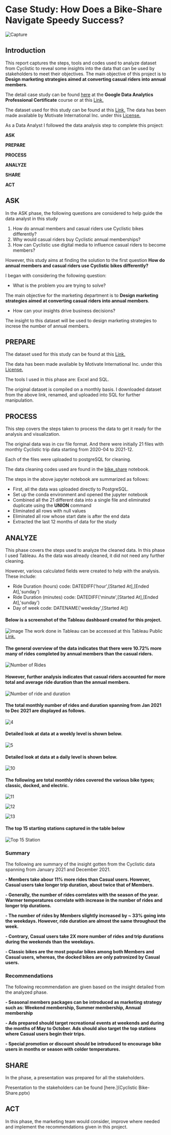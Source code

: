 # Case Study: How Does a Bike-Share Navigate Speedy Success?
![Capture](https://user-images.githubusercontent.com/98782609/152880971-c961c005-6dfa-4583-be25-11560b59982a.JPG)


## Introduction

This report captures the steps, tools and codes used to analyze dataset from Cyclistic to reveal some insights into the data that can be used by stakeholders to meet their objectives.
The main objective of this project is to **Design marketing strategies aimed at converting casual riders into annual members**.

The detail case study can be found [here](https://www.coursera.org/learn/google-data-analytics-capstone/supplement/7PGIT/case-study-1-how-does-a-bike-share-navigate-speedy-success) at the **Google Data Analytics Professional Certificate** course or at this [Link.](https://d18ky98rnyall9.cloudfront.net/aacF81H_TsWnBfNR_x7FIg_36299b28fa0c4a5aba836111daad12f1_DAC8-Case-Study-1.pdf?Expires=1644364800&Signature=R56OjAyx9ZGBJPJEBLihJv0~vicHKxREKbY8K5iqEt1-Pf36-7oCE24uREWPN6SuLSp6rtKH66zK7BNZYUPj02wTf-RMP8byTma0yubDh~8-mtozlvCU5kQVDLZfQTHBb-5jn3qJCf5TF0iofrqTWar5iI39U10qWEzerJ7ehLg_&Key-Pair-Id=APKAJLTNE6QMUY6HBC5A)

The dataset used for this study can be found at this [Link.](https://divvy-tripdata.s3.amazonaws.com/index.html) The data has been made available by
Motivate International Inc. under this [License.](https://ride.divvybikes.com/data-license-agreement)


As a Data Analyst I followed the data analysis step to complete this project:

**ASK**

**PREPARE**

**PROCESS**

**ANALYZE**

**SHARE**

**ACT**




## **ASK**
In the ASK phase, the following questions are considered to help guide the data analyst in this study
1. How do annual members and casual riders use Cyclistic bikes differently?
2. Why would casual riders buy Cyclistic annual memberships?
3. How can Cyclistic use digital media to influence casual riders to become members?

However, this study aims at finding the solution to the first question **How do annual members and casual riders use Cyclistic bikes differently?**

I began with considering the following question:
-  What is the problem you are trying to solve?

The main objective for the marketing department is to **Design marketing strategies aimed at converting casual riders into annual members**.

-  How can your insights drive business decisions?

The insight to this dataset will be used to design marketing strategies to increse the number of annual members.




## **PREPARE**

The dataset used for this study can be found at this [Link.](https://divvy-tripdata.s3.amazonaws.com/index.html) 

The data has been made available by Motivate International Inc. under this [License.](https://ride.divvybikes.com/data-license-agreement)

The tools I used in this phase are: Excel and SQL.

The original dataset is compiled on a monthly basis. I downloaded dataset from the above link, renamed, and uploaded into SQL for further manipulation.



## **PROCESS**

This step covers the steps taken to process the data to get it ready for the analysis and visualization.

The original data was in csv file format. And there were initially 21 files with monthly Cyclistic trip data starting from 2020-04 to 2021-12.

Each of the files were uploaded to postgreSQL for cleaning.

The data cleaning codes used are found in the [bike_share](bike_share.ipynb) notebook.

The steps in the above jupyter notebook are summarized as follows:

- First, all the data was uploaded directly to PostgreSQL.
- Set up the conda environment and opened the jupyter notebook
- Combined all the 21 different data into a single file and eliminated duplicate using the **UNION** command
- Eliminated all rows with null values
- Eliminated all row whose start date is after the end data
- Extracted the last 12 months of data for the study



## **ANALYZE**

This phase covers the steps used to analyze the cleaned data. In this phase I used Tableau. As the data was already cleaned, it did not need any further cleaning.

However, various calculated fields were created to help with the analysis. These include:
- Ride Duration (hours) code: DATEDIFF('hour',[Started At],[Ended At],'sunday')
- Ride Duration (minutes) code: DATEDIFF('minute',[Started At],[Ended At],'sunday')
- Day of week code: DATENAME('weekday',[Started At])

#### Below is a screenshot of the Tableau dashboard created for this project.
![image](https://user-images.githubusercontent.com/98782609/153142026-61f5611c-1068-46ff-a439-5ba487e5543d.png)
The work done in Tableau can be accessed at this Tableau Public [Link.](https://public.tableau.com/views/Capstone_project_1_16443091886810/Cyclistic2021?:language=en-US&:display_count=n&:origin=viz_share_link)



#### The general overview of the data indicates that there were 10.72% more many of rides completed by annual members than the casual riders.

![Number of Rides](https://user-images.githubusercontent.com/98782609/153441599-e9559ae1-0362-491a-a130-83ee775a4963.png)



#### However, further analysis indicates that casual riders accounted for more total and average ride duration than the annual members.
![Number of ride and duration](https://user-images.githubusercontent.com/98782609/153446326-615054c0-c47d-4a1c-9eef-f9ebc3443a35.png)





#### The total monthly number of rides and duration spanning from Jan 2021 to Dec 2021 are displayed as follows.
![4](https://user-images.githubusercontent.com/98782609/153449778-54218b35-46a4-46d6-9813-dea4036d34ed.png)




#### Detailed look at data at a weekly level is shown below.
![5](https://user-images.githubusercontent.com/98782609/153454978-ca6a87e7-6bc5-4353-90d3-3ec855a32102.png)

#### Detailed look at data at a daily level is shown below.
![10](https://user-images.githubusercontent.com/98782609/153459209-dac67390-e086-4f61-9865-243187f1f443.png)




#### The following are total monthly rides covered the various bike types; classic, docked, and electric.

![11](https://user-images.githubusercontent.com/98782609/153468510-1e046dbb-755e-436b-bafc-e4b45acbcde2.png)

![12](https://user-images.githubusercontent.com/98782609/153468471-7275ba4a-5731-43ea-a9e4-8412729af3fa.png)

![13](https://user-images.githubusercontent.com/98782609/153468384-e4dbeba5-c355-4e4d-93d7-ac128db356c6.png)





#### The top 15 starting stations captured in the table below
![Top 15 Station](https://user-images.githubusercontent.com/98782609/153441875-76c00992-0473-4340-9576-ecf97e61908b.png)


### Summary

The following are summary of the insight gotten from the Cyclistic data spanning from January 2021 and December 2021.

**- Members take abour 11% more rides than Casual users. However, Casual users take longer trip duration, about twice that of Members.**

**- Generally, the number of rides correlates with the season of the year. Warmer temperatures correlate with increase in the number of rides and longer trip durations.**

**- The number of rides by Members slightly increased by ~ 33% going into the weekdays. However, ride duration are almost the same throughout the week.**

**- Contrary, Casual users take 2X more number of rides and trip durations during the weekends than the weekdays.**

**- Classic bikes are the most popular bikes among both Members and Casual users, whereas, the docked bikes are only patronized by Casual users.**


### Recommendations
 The following recommendation are given based on the insight detailed from the analyzed phase.
 
**- Seasonal members packages can be introduced as marketing strategy such as: Weekend membership, Summer membership, Annual membership**

**- Ads prepared should target recreational events at weekends and during the months of May to October. Ads should also target the top stations where Casual users begin their trips.**

**- Special promotion or discount should be introduced to encourage bike users in months or season with colder temperatures.**



## **SHARE**

In the phase, a presentation was prepared for all the stakeholders.

Presentation to the stakeholders can be found [here.](Cyclistic Bike-Share.pptx)


## **ACT**

In this phase, the marketing team would consider, improve where needed and implement the recommendations given in this project.









